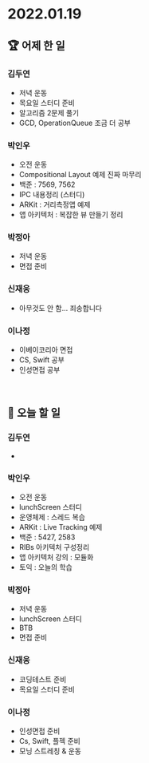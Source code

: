 # 2022.01.19

## 🏆 어제 한 일

### 김두연

- 저녁 운동
- 목요일 스터디 준비
- 알고리즘 2문제 풀기
- GCD, OperationQueue 조금 더 공부

### 박인우

- 오전 운동
- Compositional Layout 예제 진짜 마무리
- 백준 : 7569, 7562
- IPC 내용정리 (스터디)
- ARKit : 거리측정앱 예제
- 앱 아키텍처 : 복잡한 뷰 만들기 정리

### 박정아

- 저녁 운동
- 면접 준비

### 신재웅

- 아무것도 안 함... 죄송합니다

### 이나정

- 이베이코리아 면접
- CS, Swift 공부
- 인성면접 공부

<br/>

## 🎯 오늘 할 일

### 김두연

- 

### 박인우

- 오전 운동
- lunchScreen 스터디
- 운영체제 : 스레드 복습
- ARKit : Live Tracking 예제
- 백준 : 5427, 2583
- RIBs 아키텍처 구성정리
- 앱 아키텍처 강의 : 모듈화
- 토익 : 오늘의 학습

### 박정아

- 저녁 운동
- lunchScreen 스터디
- BTB
- 면접 준비

### 신재웅

- 코딩테스트 준비
- 목요일 스터디 준비

### 이나정

- 인성면접 준비
- Cs, Swift, 플젝 준비
- 모닝 스트레칭 & 운동
